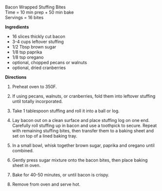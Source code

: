 Bacon Wrapped Stuffing Bites \
Time = 10 min prep + 50 min bake \
Servings = 16 bites 

**Ingredients**

- 16 slices thickly cut bacon
- 3-4 cups leftover stuffing
- 1/2 Tbsp brown sugar
- 1/8 tsp paprika
- 1/8 tsp oregano
- optional, chopped pecans or walnuts
- optional, dried cranberries

**Directions**

1. Preheat oven to 350F.

2. If using pecans, walnuts, or cranberries, fold them into leftover stuffing until totally incorporated.

3. Take 1 tablespoon stuffing and roll it into a ball or log.

4. Lay bacon out on a clean surface and place stuffing log on one end. Carefully roll stuffing up in bacon and use a toothpick to secure. Repeat with remaining stuffing bites, then transfer them to a baking sheet and set on top of a lined baking tray.

5. In a small bowl, whisk together brown sugar, paprika and oregano until combined.

6. Gently press sugar mixture onto the bacon bites, then place baking sheet in oven.

7. Bake for 40-50 minutes, or until bacon is crispy. 

8. Remove from oven and serve hot. 